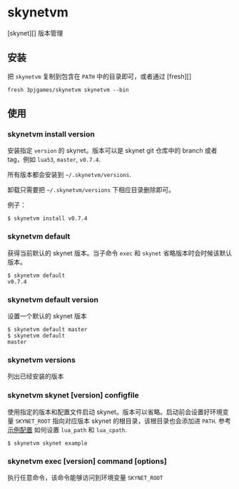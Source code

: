 # skynetvm

[skynet][] 版本管理

## 安装

把 `skynetvm` 复制到包含在 `PATH` 中的目录即可，或者通过 [fresh][]

    fresh 3pjgames/skynetvm skynetvm --bin

## 使用

### skynetvm install version

安装指定 `version` 的 skynet。版本可以是 skynet git 仓库中的 branch 或者 tag，例如 `lua53`, `master`, `v0.7.4`.

所有版本都会安装到 `~/.skynetvm/versions`.

卸载只需要把 `~/.skynetvm/versions` 下相应目录删除即可。

例子：

    $ skynetvm install v0.7.4

### skynetvm default

获得当前默认的 skynet 版本。当子命令 `exec` 和 `skynet` 省略版本时会时候该默认版本。

    $ skynetvm default
    v0.7.4

### skynetvm default version

设置一个默认的 skynet 版本

    $ skynetvm default master
    $ skynetvm default
    master

### skynetvm versions

列出已经安装的版本

### skynetvm skynet \[version\] configfile

使用指定的版本和配置文件启动 skynet。版本可以省略。启动前会设置好环境变量 `SKYNET_ROOT` 指向对应版本 skynet 的根目录，该根目录也会添加进 `PATH`. 参考 [示例配置](https://github.com/3pjgames/skynetvm/example) 如何设置 `lua_path` 和 `lua_cpath`.

    $ skynetvm skynet example

### skynetvm exec \[version\] command \[options\]

执行任意命令，该命令能够访问到环境变量 `SKYNET_ROOT`

